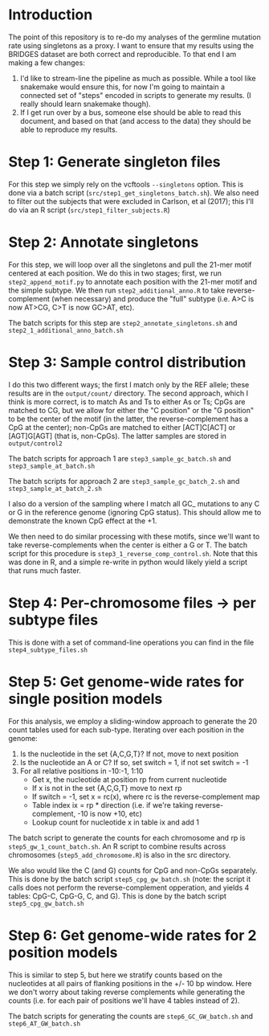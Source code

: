 # Introduction

The point of this repository is to re-do my analyses of the germline mutation rate using singletons as a proxy. I want to ensure that my results using the BRIDGES dataset are both correct and reproducible. To that end I am making a few changes:

1. I'd like to stream-line the pipeline as much as possible. While a tool like snakemake would ensure this, for now I'm going to maintain a connected set of "steps" encoded in scripts to generate my results. (I really should learn snakemake though).
2. If I get run over by a bus, someone else should be able to read this document, and based on that (and access to the data) they should be able to reproduce my results.

# Step 1: Generate singleton files

For this step we simply rely on the vcftools `--singletons` option. This is done via a batch script (`src/step1_get_singletons_batch.sh`). We also need to filter out the subjects that were excluded in Carlson, et al (2017); this I'll do via an R script (`src/step1_filter_subjects.R`) 

# Step 2: Annotate singletons

For this step, we will loop over all the singletons and pull the 21-mer motif centered at each position. We do this in two stages; first, we run `step2_append_motif.py` to annotate each position with the 21-mer motif and the simple subtype. We then run `step2_additional_anno.R` to take reverse-complement (when necessary) and produce the "full" subtype (i.e. A>C is now AT>CG, C>T is now GC>AT, etc).

The batch scripts for this step are `step2_annotate_singletons.sh` and `step2_1_additional_anno_batch.sh`

# Step 3: Sample control distribution

I do this two different ways; the first I match only by the REF allele; these results are in the `output/count/` directory. The second approach, which I think is more correct, is to match As and Ts to either As or Ts; CpGs are matched to CG, but we allow for either the "C position" or the "G position" to be the center of the motif (in the latter, the reverse-complement has a CpG at the center); non-CpGs are matched to either \[ACT\]C\[ACT\] or \[AGT\]G\[AGT\] (that is, non-CpGs). The latter samples are stored in `output/control2`

The batch scripts for approach 1 are `step3_sample_gc_batch.sh` and `step3_sample_at_batch.sh`

The batch scripts for approach 2 are `step3_sample_gc_batch_2.sh` and `step3_sample_at_batch_2.sh`

I also do a version of the sampling where I match all GC_ mutations to any C or G in the reference genome (ignoring CpG status). This should allow me to demonstrate the known CpG effect at the +1.

We then need to do similar processing with these motifs, since we'll want to take reverse-complements when the center is either a G or T. The batch script for this procedure is `step3_1_reverse_comp_control.sh`. Note that this was done in R, and a simple re-write in python would likely yield a script that runs much faster.

# Step 4: Per-chromosome files -> per subtype files

This is done with a set of command-line operations you can find in the file `step4_subtype_files.sh`

# Step 5: Get genome-wide rates for single position models

For this analysis, we employ a sliding-window approach to generate the 20 count tables used for each sub-type. Iterating over each position in the genome:

1. Is the nucleotide in the set \{A,C,G,T\}? If not, move to next position
2. Is the nucleotide an A or C? If so, set switch = 1, if not set switch = -1
3. For all relative positions in -10:-1, 1:10
    * Get x, the nucleotide at position rp from current nucleotide
    * If x is not in the set \{A,C,G,T\} move to next rp
    * If switch = -1, set x = rc(x), where rc is the reverse-complement map
    * Table index ix = rp * direction (i.e. if we're taking reverse-complement, -10 is now +10, etc)
    * Lookup count for nucleotide x in table ix and add 1
    
The batch script to generate the counts for each chromosome and rp is `step5_gw_1_count_batch.sh`. An R script to combine results across chromosomes (`step5_add_chromosome.R`) is also in the src directory.

We also would like the C (and G) counts for CpG and non-CpGs separately. This is done by the batch script `step5_cpg_gw_batch.sh` (note: the script it calls does not perform the reverse-complement opperation, and yields 4 tables: CpG-C, CpG-G, C, and G). This is done by the batch script `step5_cpg_gw_batch.sh`

# Step 6: Get genome-wide rates for 2 position models

This is similar to step 5, but here we stratify counts based on the nucleotides at all pairs of flanking positions in the +/- 10 bp window. Here we don't worry about taking reverse complements while generating the counts (i.e. for each pair of positions we'll have 4 tables instead of 2).

The batch scripts for generating the counts are `step6_GC_GW_batch.sh` and `step6_AT_GW_batch.sh`